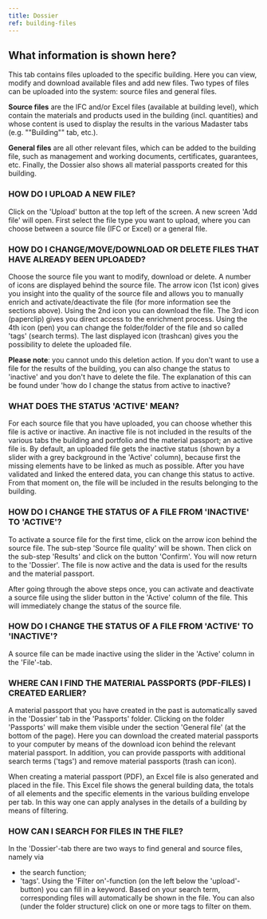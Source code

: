```yaml
---
title: Dossier
ref: building-files
---
```


## What information is shown here?
This tab contains files uploaded to the specific building. Here you can view, modify and download available files and add new files. Two types of files can be uploaded into the system: source files and general files.

**Source files** are the IFC and/or Excel files (available at building level), which contain the materials and products used in the building (incl. quantities) and whose content is used to display the results in the various Madaster tabs (e.g. ""Building"" tab, etc.).

**General files** are all other relevant files, which can be added to the building file, such as management and working documents, certificates, guarantees, etc. Finally, the Dossier also shows all material passports created for this building.

### HOW DO I UPLOAD A NEW FILE?
Click on the 'Upload' button at the top left of the screen. A new screen 'Add file' will open. First select the file type you want to upload, where you can choose between a source file (IFC or Excel) or a general file.


### HOW DO I CHANGE/MOVE/DOWNLOAD OR DELETE FILES THAT HAVE ALREADY BEEN UPLOADED?
Choose the source file you want to modify, download or delete. A number of icons are displayed behind the source file. The arrow icon (1st icon) gives you insight into the quality of the source file and allows you to manually enrich and activate/deactivate the file (for more information see the sections above). Using the 2nd icon you can download the file. The 3rd icon (paperclip) gives you direct access to the enrichment process. Using the 4th icon (pen) you can change the folder/folder of the file and so called 'tags' (search terms). The last displayed icon (trashcan) gives you the possibility to delete the uploaded file.

**Please note**: you cannot undo this deletion action. If you don't want to use a file for the results of the building, you can also change the status to 'inactive' and you don't have to delete the file. The explanation of this can be found under 'how do I change the status from active to inactive?


### WHAT DOES THE STATUS 'ACTIVE' MEAN?
For each source file that you have uploaded, you can choose whether this file is active or inactive. An inactive file is not included in the results of the various tabs the building and portfolio and the material passport; an active file is. By default, an uploaded file gets the inactive status (shown by a slider with a grey background in the 'Active' column), because first the missing elements have to be linked as much as possible. After you have validated and linked the entered data, you can change this status to active. From that moment on, the file will be included in the results belonging to the building.


### HOW DO I CHANGE THE STATUS OF A FILE FROM 'INACTIVE' TO 'ACTIVE'?
To activate a source file for the first time, click on the arrow icon behind the source file. The sub-step 'Source file quality' will be shown. Then click on the sub-step 'Results' and click on the button 'Confirm'. You will now return to the 'Dossier'. The file is now active and the data is used for the results and the material passport.

After going through the above steps once, you can activate and deactivate a source file using the slider button in the 'Active' column of the file. This will immediately change the status of the source file.


### HOW DO I CHANGE THE STATUS OF A FILE FROM 'ACTIVE' TO 'INACTIVE'?
A source file can be made inactive using the slider in the 'Active' column in the 'File'-tab.


### WHERE CAN I FIND THE MATERIAL PASSPORTS (PDF-FILES) I CREATED EARLIER?
A material passport that you have created in the past is automatically saved in the 'Dossier' tab in the 'Passports' folder. Clicking on the folder 'Passports' will make them visible under the section 'General file' (at the bottom of the page). Here you can download the created material passports to your computer by means of the download icon behind the relevant material passport. In addition, you can provide passports with additional search terms ('tags') and remove material passports (trash can icon).

When creating a material passport (PDF), an Excel file is also generated and placed in the file. This Excel file shows the general building data, the totals of all elements and the specific elements in the various building envelope per tab. In this way one can apply analyses in the details of a building by means of filtering.


### HOW CAN I SEARCH FOR FILES IN THE FILE?
In the 'Dossier'-tab there are two ways to find general and source files, namely via 
- the search function;
- 'tags'.
Using the 'Filter on'-function (on the left below the 'upload'-button) you can fill in a keyword. Based on your search term, corresponding files will automatically be shown in the file. You can also (under the folder structure) click on one or more tags to filter on them.
